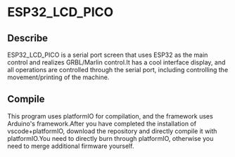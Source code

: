 # ESP32_LCD_PICO

## Describe

ESP32_LCD_PICO  is a serial port screen that uses ESP32 as the main control and realizes GRBL/Marlin control.It has a cool interface display, and all operations are controlled through the serial port, including controlling the movement/printing of the machine.

## Compile

This program uses platformIO for compilation, and the framework uses Arduino's framework.After you have completed the installation of vscode+platformIO, download the repository and directly compile it with platformIO.You need to directly burn through platformIO, otherwise you need to merge additional firmware yourself.